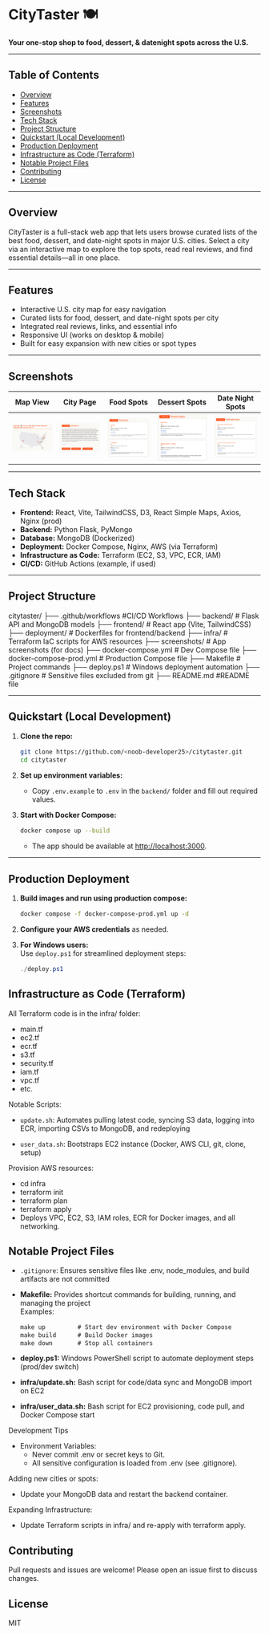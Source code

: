 # CityTaster 🍽️

**Your one-stop shop to food, dessert, & datenight spots across the U.S.**

---

## Table of Contents
- [Overview](#overview)
- [Features](#features)
- [Screenshots](#screenshots)
- [Tech Stack](#tech-stack)
- [Project Structure](#project-structure)
- [Quickstart (Local Development)](#quickstart-local-development)
- [Production Deployment](#production-deployment)
- [Infrastructure as Code (Terraform)](#infrastructure-as-code-terraform)
- [Notable Project Files](#notable-project-files)
- [Contributing](#contributing)
- [License](#license)

---

## Overview

CityTaster is a full-stack web app that lets users browse curated lists of the best food, dessert, and date-night spots in major U.S. cities. Select a city via an interactive map to explore the top spots, read real reviews, and find essential details—all in one place.

---

## Features

- Interactive U.S. city map for easy navigation
- Curated lists for food, dessert, and date-night spots per city
- Integrated real reviews, links, and essential info
- Responsive UI (works on desktop & mobile)
- Built for easy expansion with new cities or spot types

---

## Screenshots

| Map View                   | City Page            | Food Spots            | Dessert Spots          | Date Night Spots        |
|----------------------------|----------------------|-----------------------|------------------------|------------------------|
| ![Map](screenshots/citytaster-map.png) | ![City](screenshots/citytaster-citypage.png) | ![Food](screenshots/citytaster-foodpage.png) | ![Dessert](screenshots/citytaster-dessertpage.png) | ![DateNight](screenshots/citytaster-datenightpage.png) |

---

## Tech Stack

- **Frontend:** React, Vite, TailwindCSS, D3, React Simple Maps, Axios, Nginx (prod)
- **Backend:** Python Flask, PyMongo
- **Database:** MongoDB (Dockerized)
- **Deployment:** Docker Compose, Nginx, AWS (via Terraform)
- **Infrastructure as Code:** Terraform (EC2, S3, VPC, ECR, IAM)
- **CI/CD:** GitHub Actions (example, if used)

---

## Project Structure

citytaster/
├── .github/workflows #CI/CD Workflows
├── backend/ # Flask API and MongoDB models
├── frontend/ # React app (Vite, TailwindCSS)
├── deployment/ # Dockerfiles for frontend/backend
├── infra/ # Terraform IaC scripts for AWS resources
├── screenshots/ # App screenshots (for docs)
├── docker-compose.yml # Dev Compose file
├── docker-compose-prod.yml # Production Compose file
├── Makefile # Project commands
├── deploy.ps1  # Windows deployment automation
├── .gitignore  # Sensitive files excluded from git
├── README.md #README file


---

## Quickstart (Local Development)

1. **Clone the repo:**
    ```bash
    git clone https://github.com/<noob-developer25>/citytaster.git
    cd citytaster
    ```

2. **Set up environment variables:**
    - Copy `.env.example` to `.env` in the `backend/` folder and fill out required values.

3. **Start with Docker Compose:**
    ```bash
    docker compose up --build
    ```
    - The app should be available at [http://localhost:3000](http://localhost:3000).

---

## Production Deployment

1. **Build images and run using production compose:**
    ```bash
    docker compose -f docker-compose-prod.yml up -d
    ```

2. **Configure your AWS credentials** as needed.

3. **For Windows users:**  
   Use `deploy.ps1` for streamlined deployment steps:
   ```powershell
   ./deploy.ps1

## Infrastructure as Code (Terraform)
All Terraform code is in the infra/ folder:

- main.tf
- ec2.tf 
- ecr.tf
- s3.tf
- security.tf
- iam.tf
- vpc.tf 
- etc.

Notable Scripts: 
- `update.sh`: Automates pulling latest code, syncing S3 data, logging into ECR, importing CSVs to MongoDB, and redeploying 

- `user_data.sh`: Bootstraps EC2 instance (Docker, AWS CLI, git, clone, setup)

Provision AWS resources:
- cd infra
- terraform init
- terraform plan
- terraform apply
- Deploys VPC, EC2, S3, IAM roles, ECR for Docker images, and all networking.

## Notable Project Files
- `.gitignore`: Ensures sensitive files like .env, node_modules, and build artifacts are not committed
- **Makefile:** Provides shortcut commands for building, running, and managing the project  
  Examples:
    ```
    make up         # Start dev environment with Docker Compose
    make build      # Build Docker images
    make down       # Stop all containers
    ```

- **deploy.ps1:** Windows PowerShell script to automate deployment steps (prod/dev switch)
- **infra/update.sh:** Bash script for code/data sync and MongoDB import on EC2
- **infra/user_data.sh:** Bash script for EC2 provisioning, code pull, and Docker Compose start


Development Tips
- Environment Variables:
    - Never commit .env or secret keys to Git.
    - All sensitive configuration is loaded from .env (see .gitignore).

Adding new cities or spots:
- Update your MongoDB data and restart the backend container.

Expanding Infrastructure:
- Update Terraform scripts in infra/ and re-apply with terraform apply.

## Contributing
Pull requests and issues are welcome! Please open an issue first to discuss changes.

## License
MIT
